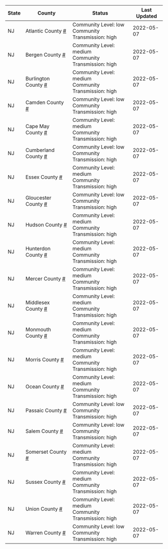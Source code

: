 State | County | Status | Last Updated
--- | --- | --- | --- 
NJ | Atlantic County <a href="#atlantic_county">#</a> | <a name="atlantic_county"></a>Community Level: low<br/>Community Transmission: high | 2022-05-07
NJ | Bergen County <a href="#bergen_county">#</a> | <a name="bergen_county"></a>Community Level: medium<br/>Community Transmission: high | 2022-05-07
NJ | Burlington County <a href="#burlington_county">#</a> | <a name="burlington_county"></a>Community Level: medium<br/>Community Transmission: high | 2022-05-07
NJ | Camden County <a href="#camden_county">#</a> | <a name="camden_county"></a>Community Level: low<br/>Community Transmission: high | 2022-05-07
NJ | Cape May County <a href="#cape_may_county">#</a> | <a name="cape_may_county"></a>Community Level: medium<br/>Community Transmission: high | 2022-05-07
NJ | Cumberland County <a href="#cumberland_county">#</a> | <a name="cumberland_county"></a>Community Level: low<br/>Community Transmission: high | 2022-05-07
NJ | Essex County <a href="#essex_county">#</a> | <a name="essex_county"></a>Community Level: medium<br/>Community Transmission: high | 2022-05-07
NJ | Gloucester County <a href="#gloucester_county">#</a> | <a name="gloucester_county"></a>Community Level: low<br/>Community Transmission: high | 2022-05-07
NJ | Hudson County <a href="#hudson_county">#</a> | <a name="hudson_county"></a>Community Level: medium<br/>Community Transmission: high | 2022-05-07
NJ | Hunterdon County <a href="#hunterdon_county">#</a> | <a name="hunterdon_county"></a>Community Level: medium<br/>Community Transmission: high | 2022-05-07
NJ | Mercer County <a href="#mercer_county">#</a> | <a name="mercer_county"></a>Community Level: medium<br/>Community Transmission: high | 2022-05-07
NJ | Middlesex County <a href="#middlesex_county">#</a> | <a name="middlesex_county"></a>Community Level: medium<br/>Community Transmission: high | 2022-05-07
NJ | Monmouth County <a href="#monmouth_county">#</a> | <a name="monmouth_county"></a>Community Level: medium<br/>Community Transmission: high | 2022-05-07
NJ | Morris County <a href="#morris_county">#</a> | <a name="morris_county"></a>Community Level: medium<br/>Community Transmission: high | 2022-05-07
NJ | Ocean County <a href="#ocean_county">#</a> | <a name="ocean_county"></a>Community Level: medium<br/>Community Transmission: high | 2022-05-07
NJ | Passaic County <a href="#passaic_county">#</a> | <a name="passaic_county"></a>Community Level: low<br/>Community Transmission: high | 2022-05-07
NJ | Salem County <a href="#salem_county">#</a> | <a name="salem_county"></a>Community Level: low<br/>Community Transmission: high | 2022-05-07
NJ | Somerset County <a href="#somerset_county">#</a> | <a name="somerset_county"></a>Community Level: medium<br/>Community Transmission: high | 2022-05-07
NJ | Sussex County <a href="#sussex_county">#</a> | <a name="sussex_county"></a>Community Level: medium<br/>Community Transmission: high | 2022-05-07
NJ | Union County <a href="#union_county">#</a> | <a name="union_county"></a>Community Level: medium<br/>Community Transmission: high | 2022-05-07
NJ | Warren County <a href="#warren_county">#</a> | <a name="warren_county"></a>Community Level: low<br/>Community Transmission: high | 2022-05-07
